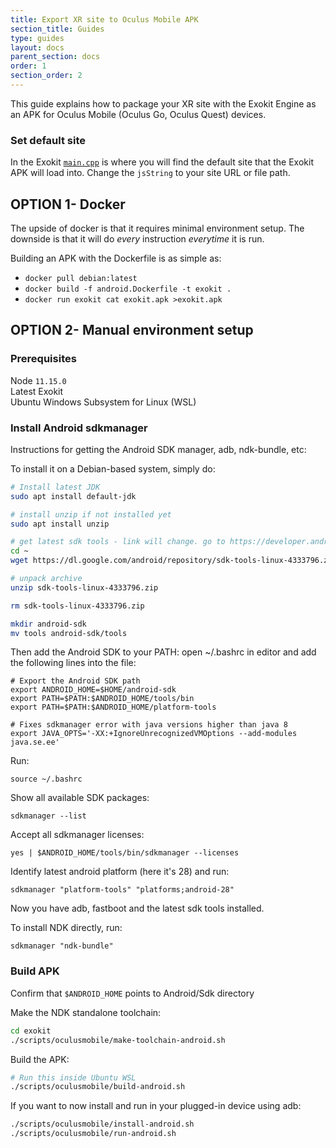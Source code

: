 ```yaml
---
title: Export XR site to Oculus Mobile APK
section_title: Guides
type: guides
layout: docs
parent_section: docs
order: 1
section_order: 2
---
```


This guide explains how to package your XR site with the Exokit Engine as an APK for Oculus Mobile (Oculus Go, Oculus Quest) devices.

### Set default site
In the Exokit [`main.cpp`](https://github.com/exokitxr/exokit/blob/f10dadf0013de0a35a5e72046140a0345987ab80/main.cpp#L416) is where you will find the default site that the Exokit APK will load into. Change the `jsString` to your site URL or file path.

## OPTION 1- Docker
The upside of docker is that it requires minimal environment setup. The downside is that it will do _every_ instruction _everytime_ it is run.

Building an APK with the Dockerfile is as simple as:

- `docker pull debian:latest`
- `docker build -f android.Dockerfile -t exokit .`
- `docker run exokit cat exokit.apk >exokit.apk`


## OPTION 2- Manual environment setup

### Prerequisites
Node `11.15.0`  
Latest Exokit  
Ubuntu Windows Subsystem for Linux (WSL)


### Install Android sdkmanager

Instructions for getting the Android SDK manager, adb, ndk-bundle, etc:


To install it on a Debian-based system, simply do:
```sh
# Install latest JDK
sudo apt install default-jdk

# install unzip if not installed yet
sudo apt install unzip

# get latest sdk tools - link will change. go to https://developer.android.com/studio/#downloads to get the latest one
cd ~
wget https://dl.google.com/android/repository/sdk-tools-linux-4333796.zip

# unpack archive
unzip sdk-tools-linux-4333796.zip

rm sdk-tools-linux-4333796.zip

mkdir android-sdk
mv tools android-sdk/tools
```

Then add the Android SDK to your PATH: open ~/.bashrc in editor and add the following lines into the file:
```
# Export the Android SDK path
export ANDROID_HOME=$HOME/android-sdk
export PATH=$PATH:$ANDROID_HOME/tools/bin
export PATH=$PATH:$ANDROID_HOME/platform-tools

# Fixes sdkmanager error with java versions higher than java 8
export JAVA_OPTS='-XX:+IgnoreUnrecognizedVMOptions --add-modules java.se.ee'
```

Run:

`source ~/.bashrc`

Show all available SDK packages:

`sdkmanager --list`

Accept all sdkmanager licenses:

`yes | $ANDROID_HOME/tools/bin/sdkmanager --licenses`

Identify latest android platform (here it's 28) and run:

`sdkmanager "platform-tools" "platforms;android-28"`

Now you have adb, fastboot and the latest sdk tools installed.

To install NDK directly, run:

`sdkmanager "ndk-bundle"`

### Build APK

Confirm that `$ANDROID_HOME` points to Android/Sdk directory

Make the NDK standalone toolchain:
```sh
cd exokit
./scripts/oculusmobile/make-toolchain-android.sh
```

Build the APK:
```sh
# Run this inside Ubuntu WSL
./scripts/oculusmobile/build-android.sh
```

If you want to now install and run in your plugged-in device using adb:
```sh
./scripts/oculusmobile/install-android.sh
./scripts/oculusmobile/run-android.sh
```
